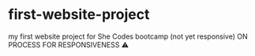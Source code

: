 # first-website-project
my first website project for She Codes bootcamp (not yet responsive) 
ON PROCESS FOR RESPONSIVENESS ⚠️
